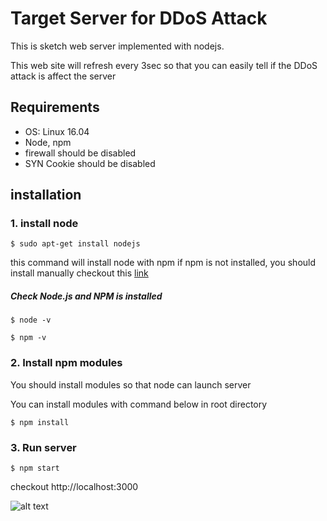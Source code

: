# Target Server for DDoS Attack
This is sketch web server implemented with nodejs.

This web site will refresh every 3sec so that you can easily tell if the DDoS attack is affect the server




## Requirements
- OS: Linux 16.04
- Node, npm
- firewall should be disabled
- SYN Cookie should be disabled


## installation
### 1. install node
``` $ sudo apt-get install nodejs ```

this command will install node with npm if npm is not installed, you should install manually checkout this [link](https://www.npmjs.com)

##### Check Node.js and NPM is installed
``` $ node -v ```

``` $ npm -v ```

### 2. Install npm modules 

You should install modules so that node can launch server

You can install modules with command below in root directory

``` $ npm install ```

### 3. Run server
``` $ npm start ```


checkout http://localhost:3000



![alt text](img/img1.png)
